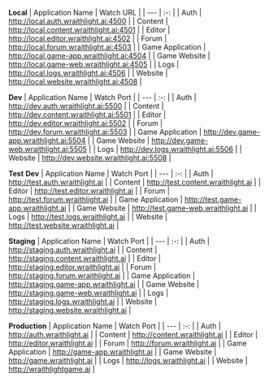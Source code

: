**Local**
| Application Name              | Watch URL                 | 
| ---                           | :-:                       |
| Auth                          | http://local.auth.wraithlight.ai:4500           |
| Content                       | http://local.content.wraithlight.ai:4501        |
| Editor                        | http://local.editor.wraithlight.ai:4502         |
| Forum                         | http://local.forum.wraithlight.ai:4503          |
| Game Application              | http://local.game-app.wraithlight.ai:4504       |
| Game Website                  | http://local.game-web.wraithlight.ai:4505       |
| Logs                          | http://local.logs.wraithlight.ai:4506           |
| Website                       | http://local.website.wraithlight.ai:4508        |

**Dev**
| Application Name              | Watch Port                                    |
| ---                           | :-:                                           |
| Auth                          | http://dev.auth.wraithlight.ai:5500           |
| Content                       | http://dev.content.wraithlight.ai:5501        |
| Editor                        | http://dev.editor.wraithlight.ai:5502         |
| Forum                         | http://dev.forum.wraithlight.ai:5503          |
| Game Application              | http://dev.game-app.wraithlight.ai:5504       |
| Game Website                  | http://dev.game-web.wraithlight.ai:5505       |
| Logs                          | http://dev.logs.wraithlight.ai:5506           |
| Website                       | http://dev.website.wraithlight.ai:5508        |

**Test**
**Dev**
| Application Name              | Watch Port                                    |
| ---                           | :-:                                           |
| Auth                          | http://test.auth.wraithlight.ai               |
| Content                       | http://test.content.wraithlight.ai            |
| Editor                        | http://test.editor.wraithlight.ai             |
| Forum                         | http://test.forum.wraithlight.ai              |
| Game Application              | http://test.game-app.wraithlight.ai           |
| Game Website                  | http://test.game-web.wraithlight.ai           |
| Logs                          | http://test.logs.wraithlight.ai               |
| Website                       | http://test.website.wraithlight.ai            |

**Staging**
| Application Name              | Watch Port                                    |
| ---                           | :-:                                           |
| Auth                          | http://staging.auth.wraithlight.ai            |
| Content                       | http://staging.content.wraithlight.ai         |
| Editor                        | http://staging.editor.wraithlight.ai          |
| Forum                         | http://staging.forum.wraithlight.ai           |
| Game Application              | http://staging.game-app.wraithlight.ai        |
| Game Website                  | http://staging.game-web.wraithlight.ai        |
| Logs                          | http://staging.logs.wraithlight.ai            |
| Website                       | http://staging.website.wraithlight.ai         |

**Production**
| Application Name              | Watch Port                                    |
| ---                           | :-:                                           |
| Auth                          | http://auth.wraithlight.ai                    |
| Content                       | http://content.wraithlight.ai                 |
| Editor                        | http://editor.wraithlight.ai                  |
| Forum                         | http://forum.wraithlight.ai                   |
| Game Application              | http://game-app.wraithlight.ai                |
| Game Website                  | http://game.wraithlight.ai                    |
| Logs                          | http://logs.wraithlight.ai                    |
| Website                       | http://wraithlightgame.ai                     |

